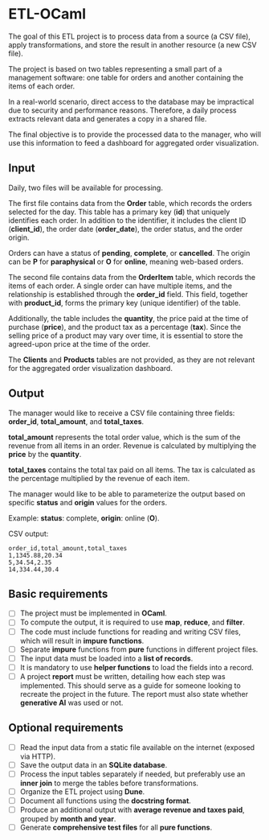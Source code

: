# ETL-OCaml

The goal of this ETL project is to process data from a source (a CSV file), apply transformations, and store the result in another resource (a new CSV file).  

The project is based on two tables representing a small part of a management software: one table for orders and another containing the items of each order.  

In a real-world scenario, direct access to the database may be impractical due to security and performance reasons. Therefore, a daily process extracts relevant data and generates a copy in a shared file.  

The final objective is to provide the processed data to the manager, who will use this information to feed a dashboard for aggregated order visualization.

## Input

Daily, two files will be available for processing.  

The first file contains data from the **Order** table, which records the orders selected for the day. This table has a primary key (**id**) that uniquely identifies each order. In addition to the identifier, it includes the client ID (**client_id**), the order date (**order_date**), the order status, and the order origin.  

Orders can have a status of **pending**, **complete**, or **cancelled**. The origin can be **P** for **paraphysical** or **O** for **online**, meaning web-based orders.  

The second file contains data from the **OrderItem** table, which records the items of each order. A single order can have multiple items, and the relationship is established through the **order_id** field. This field, together with **product_id**, forms the primary key (unique identifier) of the table.  

Additionally, the table includes the **quantity**, the price paid at the time of purchase (**price**), and the product tax as a percentage (**tax**). Since the selling price of a product may vary over time, it is essential to store the agreed-upon price at the time of the order.  

The **Clients** and **Products** tables are not provided, as they are not relevant for the aggregated order visualization dashboard.

## Output

The manager would like to receive a CSV file containing three fields: **order_id**, **total_amount**, and **total_taxes**.  

**total_amount** represents the total order value, which is the sum of the revenue from all items in an order. Revenue is calculated by multiplying the **price** by the **quantity**.  

**total_taxes** contains the total tax paid on all items. The tax is calculated as the percentage multiplied by the revenue of each item.  

The manager would like to be able to parameterize the output based on specific **status** and **origin** values for the orders.  

Example: **status**: complete, **origin**: online (**O**).  

CSV output:  
```
order_id,total_amount,total_taxes  
1,1345.88,20.34  
5,34.54,2.35  
14,334.44,30.4  
```

## Basic requirements

- [ ] The project must be implemented in **OCaml**.  
- [ ] To compute the output, it is required to use **map**, **reduce**, and **filter**.  
- [ ] The code must include functions for reading and writing CSV files, which will result in **impure functions**.  
- [ ] Separate **impure** functions from **pure** functions in different project files.  
- [ ] The input data must be loaded into a **list of records**.  
- [ ] It is mandatory to use **helper functions** to load the fields into a record.  
- [ ] A project **report** must be written, detailing how each step was implemented. This should serve as a guide for someone looking to recreate the project in the future. The report must also state whether **generative AI** was used or not.

## Optional requirements

- [ ] Read the input data from a static file available on the internet (exposed via HTTP).  
- [ ] Save the output data in an **SQLite database**.  
- [ ] Process the input tables separately if needed, but preferably use an **inner join** to merge the tables before transformations.  
- [ ] Organize the ETL project using **Dune**.  
- [ ] Document all functions using the **docstring format**.  
- [ ] Produce an additional output with **average revenue and taxes paid**, grouped by **month and year**.  
- [ ] Generate **comprehensive test files** for all **pure functions**.  

